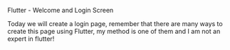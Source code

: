 Flutter - Welcome and Login Screen

Today we will create a login page, remember that there are many ways to create this page using Flutter, my method is one of them and I am not an expert in flutter!

